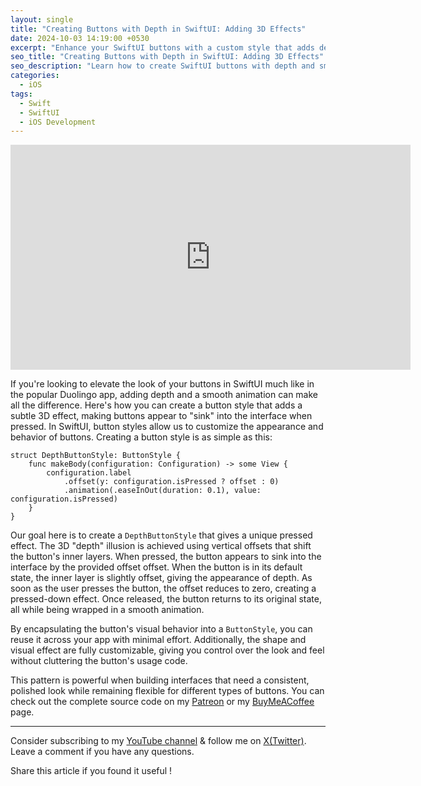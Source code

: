 ```yaml
---
layout: single
title: "Creating Buttons with Depth in SwiftUI: Adding 3D Effects"
date: 2024-10-03 14:19:00 +0530
excerpt: "Enhance your SwiftUI buttons with a custom style that adds depth and smooth animations, creating a 3D effect when pressed. Ideal for polished iOS app designs!"
seo_title: "Creating Buttons with Depth in SwiftUI: Adding 3D Effects"
seo_description: "Learn how to create SwiftUI buttons with depth and smooth animations using custom button styles. This guide covers adding a 3D effect to buttons that makes them appear to sink when pressed, offering flexibility and a polished look for your iOS apps."
categories:
  - iOS
tags:
  - Swift
  - SwiftUI
  - iOS Development
---
```

<iframe width="640" height="360" src="https://www.youtube-nocookie.com/embed/jpRAavqe8p8?controls=0" frameborder="0" allowfullscreen></iframe>

If you're looking to elevate the look of your buttons in SwiftUI much like in the popular Duolingo app, adding depth and a smooth animation can make all the difference. Here's how you can create a button style that adds a subtle 3D effect, making buttons appear to "sink" into the interface when pressed. In SwiftUI, button styles allow us to customize the appearance and behavior of buttons. Creating a button style is as simple as this:

```
struct DepthButtonStyle: ButtonStyle {
    func makeBody(configuration: Configuration) -> some View {
        configuration.label
            .offset(y: configuration.isPressed ? offset : 0)
            .animation(.easeInOut(duration: 0.1), value: configuration.isPressed)
    }
}
```

Our goal here is to create a `DepthButtonStyle` that gives a unique pressed effect. The 3D "depth" illusion is achieved using vertical offsets that shift the button's inner layers. When pressed, the button appears to sink into the interface by the provided offset offset. When the button is in its default state, the inner layer is slightly offset, giving the appearance of depth. As soon as the user presses the button, the offset reduces to zero, creating a pressed-down effect. Once released, the button returns to its original state, all while being wrapped in a smooth animation.

By encapsulating the button's visual behavior into a `ButtonStyle`, you can reuse it across your app with minimal effort. Additionally, the shape and visual effect are fully customizable, giving you control over the look and feel without cluttering the button's usage code.

This pattern is powerful when building interfaces that need a consistent, polished look while remaining flexible for different types of buttons.
You can check out the complete source code on my [Patreon](https://www.patreon.com/posts/duolingo-style-110627795) or my [BuyMeACoffee](https://buymeacoffee.com/adsouza/e/304663) page.

---
Consider subscribing to my [YouTube channel](https://www.youtube.com/@swiftodyssey?sub_confirmation=1) & follow me on [X(Twitter)](https://twitter.com/swift_odyssey). Leave a comment if you have any questions. 

Share this article if you found it useful !
